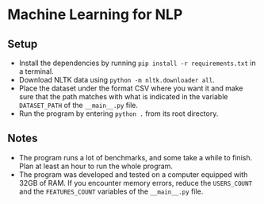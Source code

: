 # Machine Learning for NLP
## Setup
- Install the dependencies by running ```pip install -r requirements.txt``` in a terminal.
- Download NLTK data using ```python -m nltk.downloader all```.
- Place the dataset under the format CSV where you want it and make sure that the path matches with what is indicated in the variable ```DATASET_PATH``` of the ```__main__.py``` file.
- Run the program by entering ```python .``` from its root directory.

## Notes
- The program runs a lot of benchmarks, and some take a while to finish. Plan at least an hour to run the whole program.
- The program was developed and tested on a computer equipped with 32GB of RAM. If you encounter memory errors, reduce the ```USERS_COUNT``` and the ```FEATURES_COUNT``` variables of the ```__main__.py``` file.
